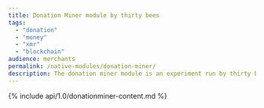 ```yaml
---
title: Donation Miner module by thirty bees
tags:
  - "donation"
  - "money"
  - "xmr"
  - "blockchain"
audience: merchants
permalink: /native-modules/donation-miner/
description: The donation miner module is an experiment run by thirty bees to see if crypto-currency mining can help support open source development.
---
```


{% include api/1.0/donationminer-content.md %}